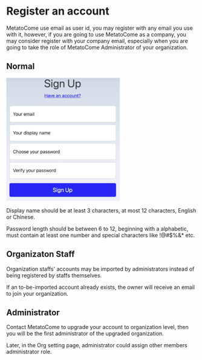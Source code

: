 # Register an account

MetatoCome use email as user id, you may register with any email you use with it, however, if you are going to use MetatoCome as a company, you may consider register with your company email, especially when you are going to take the role of MetatoCome Administrator of your organization.

## Normal

<img src="../img/signup.png" width="300"/>

Display name should be at least 3 characters, at most 12 characters, English or Chinese.

Password length should be between 6 to 12, beginning with a alphabetic, must contain at least one number and special characters like !@#$%&\* etc.

## Organizaton Staff

Organization staffs' accounts may be imported by administrators instead of being registered by staffs themselves.

If an to-be-imported account already exists, the owner will receive an email to join your organization.

## Administrator

Contact MetatoCome to upgrade your account to organization level, then you will be the first administrator of the upgraded organization.

Later, in the Org setting page, administrator could assign other members administrator role.
